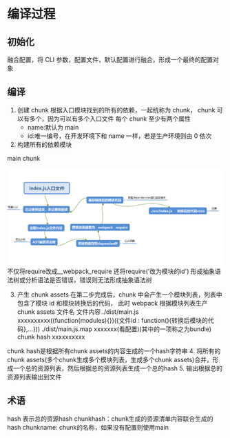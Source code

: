 # 编译过程

## 初始化

融合配置，将 CLI 参数，配置文件，默认配置进行融合，形成一个最终的配置对象

## 编译

1. 创建 chunk
   根据入口模块找到的所有的依赖，一起统称为 chunk，
   chunk 可以有多个，因为可以有多个入口文件
   每个 chunk 至少有两个属性
   - name:默认为 main
   - id:唯一编号，在开发环境下和 name 一样，若是生产环境则由 0 依次
2. 构建所有的依赖模块

main chunk

![](./images/123.png)
不仅将require改成__webpack_require
还将require('改为模块的id')
形成抽象语法树或分析语法是否错误，错误则无法形成抽象语法树

3. 产生 chunk assets
   在第二步完成后，chunk 中会产生一个模块列表，列表中包含了模块 id 和模块转换后的代码，
   此时 webpack 根据模块列表生产 chunk assets
   文件名               文件内容
   ./dist/main.js      xxxxxxxxxx((function(modules){})({文件id : function(){转换后模块的代码},...}))
   ./dist/main.js.map  xxxxxxx(看配置)(其中的一项称之为bundle)
    chunk hash         xxxxxxxxxx

chunk hash是根据所有chunk assets的内容生成的一个hash字符串
4. 将所有的chunk assets(多个chunk生成多个模块列表，生成多个chunk assets)合并，形成一个总的资源列表，然后根据总的资源列表生成一个总的hash
5. 输出根据总的资源列表输出到文件

## 术语
hash 表示总的资源hash
chunkhash：chunk生成的资源清单内容联合生成的hash
chunkname: chunk的名称，如果没有配置则使用main